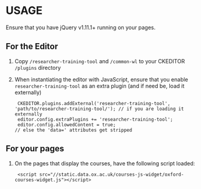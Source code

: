 # USAGE

Ensure that you have jQuery v1.11.1+ running on your pages.

## For the Editor
1. Copy `/researcher-training-tool` and `/common-wl` to your CKEDITOR `/plugins` directory

2. When instantiating the editor with JavaScript, ensure that you enable
   `researcher-training-tool` as an extra plugin (and if need be, load it externally)

        CKEDITOR.plugins.addExternal('researcher-training-tool', 'path/to/researcher-training-tool/'); // if you are loading it externally
        editor.config.extraPlugins += 'researcher-training-tool';
        editor.config.allowedContent = true;                                                           // else the 'data=' attributes get stripped

## For your pages
1. On the pages that display the courses, have the following script loaded:

        <script src="//static.data.ox.ac.uk/courses-js-widget/oxford-courses-widget.js"></script>
